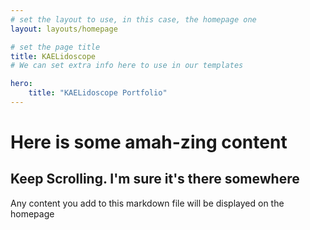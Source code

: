 ```yaml
---
# set the layout to use, in this case, the homepage one
layout: layouts/homepage

# set the page title
title: KAELidoscope
# We can set extra info here to use in our templates

hero:
    title: "KAELidoscope Portfolio"
---
```



# Here is some amah-zing content

## Keep Scrolling. I'm sure it's there somewhere

Any content you add to this markdown file will be displayed on the homepage 
